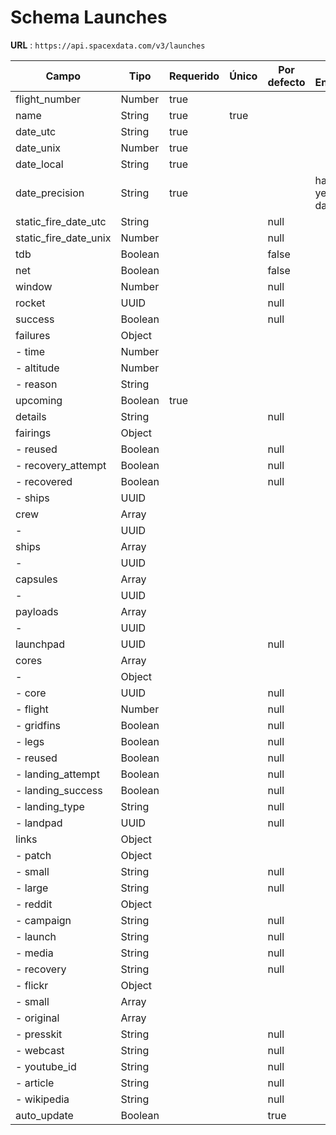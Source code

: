 # Schema Launches

**URL** : `https://api.spacexdata.com/v3/launches`

| Campo                     | Tipo     | Requerido | Único | Por defecto | Valores Enumerados |
|---------------------------|----------|-----------|-------|--------------|--------------------|
| flight_number             | Number   | true      |       |              |                    |
| name                      | String   | true      | true  |              |                    |
| date_utc                  | String   | true      |       |              |                    |
| date_unix                 | Number   | true      |       |              |                    |
| date_local                | String   | true      |       |              |                    |
| date_precision            | String   | true      |       |              | half, quarter, year, month, day, hour |
| static_fire_date_utc      | String   |           |       | null         |                    |
| static_fire_date_unix     | Number   |           |       | null         |                    |
| tdb                       | Boolean  |           |       | false        |                    |
| net                       | Boolean  |           |       | false        |                    |
| window                    | Number   |           |       | null         |                    |
| rocket                    | UUID     |           |       | null         |                    |
| success                   | Boolean  |           |       | null         |                    |
| failures                  | Object   |           |       |              |                    |
|   - time                  | Number   |           |       |              |                    |
|   - altitude              | Number   |           |       |              |                    |
|   - reason                | String   |           |       |              |                    |
| upcoming                  | Boolean  | true      |       |              |                    |
| details                   | String   |           |       | null         |                    |
| fairings                  | Object   |           |       |              |                    |
|   - reused                | Boolean  |           |       | null         |                    |
|   - recovery_attempt      | Boolean  |           |       | null         |                    |
|   - recovered             | Boolean  |           |       | null         |                    |
|   - ships                 | UUID     |           |       |              |                    |
| crew                      | Array    |           |       |              |                    |
|   -                     | UUID     |           |       |              |                    |
| ships                     | Array    |           |       |              |                    |
|   -                     | UUID     |           |       |              |                    |
| capsules                  | Array    |           |       |              |                    |
|   -                     | UUID     |           |       |              |                    |
| payloads                  | Array    |           |       |              |                    |
|   -                     | UUID     |           |       |              |                    |
| launchpad                 | UUID     |           |       | null         |                    |
| cores                     | Array    |           |       |              |                    |
|   -                     | Object   |           |       |              |                    |
|     - core                | UUID     |           |       | null         |                    |
|     - flight              | Number   |           |       | null         |                    |
|     - gridfins           | Boolean  |           |       | null         |                    |
|     - legs               | Boolean  |           |       | null         |                    |
|     - reused             | Boolean  |           |       | null         |                    |
|     - landing_attempt    | Boolean  |           |       | null         |                    |
|     - landing_success    | Boolean  |           |       | null         |                    |
|     - landing_type       | String   |           |       | null         |                    |
|     - landpad           | UUID     |           |       | null         |                    |
| links                     | Object   |           |       |              |                    |
|   - patch                | Object   |           |       |              |                    |
|     - small              | String   |           |       | null         |                    |
|     - large              | String   |           |       | null         |                    |
|   - reddit               | Object   |           |       |              |                    |
|     - campaign           | String   |           |       | null         |                    |
|     - launch             | String   |           |       | null         |                    |
|     - media              | String   |           |       | null         |                    |
|     - recovery           | String   |           |       | null         |                    |
|   - flickr               | Object   |           |       |              |                    |
|     - small              | Array    |           |       |              |                    |
|     - original           | Array    |           |       |              |                    |
|   - presskit             | String   |           |       | null         |                    |
|   - webcast              | String   |           |       | null         |                    |
|   - youtube_id           | String   |           |       | null         |                    |
|   - article              | String   |           |       | null         |                    |
|   - wikipedia            | String   |           |       | null         |                    |
| auto_update               | Boolean  |           |       | true         |                    |
